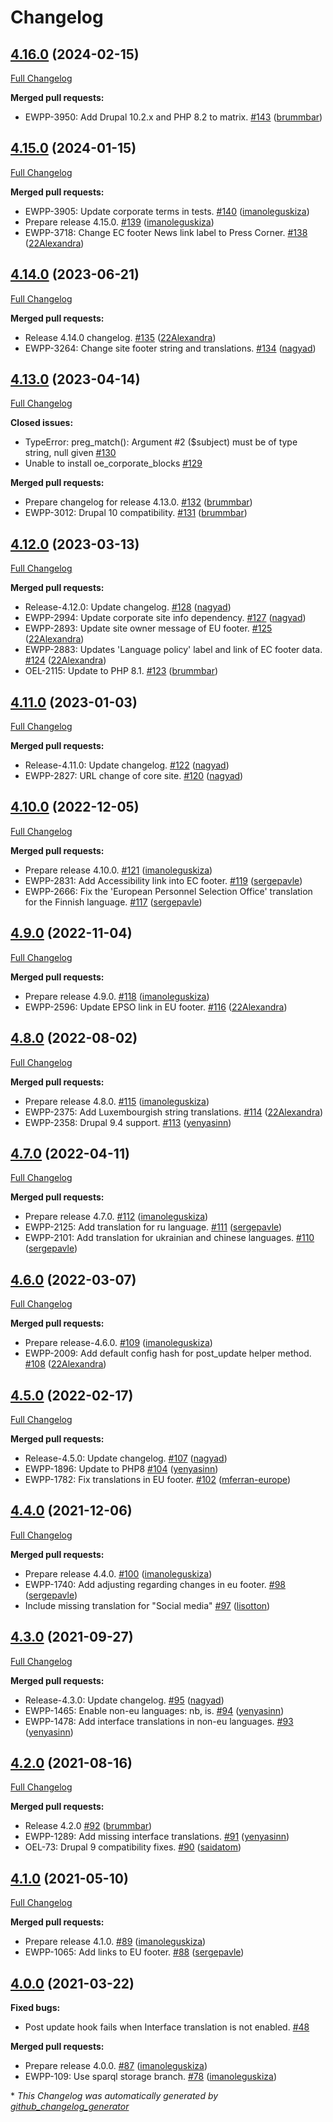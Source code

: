 # Changelog

## [4.16.0](https://github.com/openeuropa/oe_corporate_blocks/tree/4.16.0) (2024-02-15)

[Full Changelog](https://github.com/openeuropa/oe_corporate_blocks/compare/4.15.0...4.16.0)

**Merged pull requests:**

- EWPP-3950: Add Drupal 10.2.x and PHP 8.2 to matrix. [\#143](https://github.com/openeuropa/oe_corporate_blocks/pull/143) ([brummbar](https://github.com/brummbar))

## [4.15.0](https://github.com/openeuropa/oe_corporate_blocks/tree/4.15.0) (2024-01-15)

[Full Changelog](https://github.com/openeuropa/oe_corporate_blocks/compare/4.14.0...4.15.0)

**Merged pull requests:**

- EWPP-3905: Update corporate terms in tests. [\#140](https://github.com/openeuropa/oe_corporate_blocks/pull/140) ([imanoleguskiza](https://github.com/imanoleguskiza))
- Prepare release 4.15.0. [\#139](https://github.com/openeuropa/oe_corporate_blocks/pull/139) ([imanoleguskiza](https://github.com/imanoleguskiza))
- EWPP-3718: Change EC footer News link label to Press Corner. [\#138](https://github.com/openeuropa/oe_corporate_blocks/pull/138) ([22Alexandra](https://github.com/22Alexandra))

## [4.14.0](https://github.com/openeuropa/oe_corporate_blocks/tree/4.14.0) (2023-06-21)

[Full Changelog](https://github.com/openeuropa/oe_corporate_blocks/compare/4.13.0...4.14.0)

**Merged pull requests:**

- Release 4.14.0 changelog. [\#135](https://github.com/openeuropa/oe_corporate_blocks/pull/135) ([22Alexandra](https://github.com/22Alexandra))
- EWPP-3264: Change site footer string and translations. [\#134](https://github.com/openeuropa/oe_corporate_blocks/pull/134) ([nagyad](https://github.com/nagyad))

## [4.13.0](https://github.com/openeuropa/oe_corporate_blocks/tree/4.13.0) (2023-04-14)

[Full Changelog](https://github.com/openeuropa/oe_corporate_blocks/compare/4.12.0...4.13.0)

**Closed issues:**

- TypeError: preg\_match\(\): Argument \#2 \($subject\) must be of type string, null given [\#130](https://github.com/openeuropa/oe_corporate_blocks/issues/130)
- Unable to install oe\_corporate\_blocks [\#129](https://github.com/openeuropa/oe_corporate_blocks/issues/129)

**Merged pull requests:**

- Prepare changelog for release 4.13.0. [\#132](https://github.com/openeuropa/oe_corporate_blocks/pull/132) ([brummbar](https://github.com/brummbar))
- EWPP-3012: Drupal 10 compatibility. [\#131](https://github.com/openeuropa/oe_corporate_blocks/pull/131) ([brummbar](https://github.com/brummbar))

## [4.12.0](https://github.com/openeuropa/oe_corporate_blocks/tree/4.12.0) (2023-03-13)

[Full Changelog](https://github.com/openeuropa/oe_corporate_blocks/compare/4.11.0...4.12.0)

**Merged pull requests:**

- Release-4.12.0: Update changelog. [\#128](https://github.com/openeuropa/oe_corporate_blocks/pull/128) ([nagyad](https://github.com/nagyad))
- EWPP-2994: Update corporate site info dependency. [\#127](https://github.com/openeuropa/oe_corporate_blocks/pull/127) ([nagyad](https://github.com/nagyad))
- EWPP-2893: Update site owner message of EU footer. [\#125](https://github.com/openeuropa/oe_corporate_blocks/pull/125) ([22Alexandra](https://github.com/22Alexandra))
- EWPP-2883: Updates 'Language policy' label and link of EC footer data. [\#124](https://github.com/openeuropa/oe_corporate_blocks/pull/124) ([22Alexandra](https://github.com/22Alexandra))
- OEL-2115: Update to PHP 8.1. [\#123](https://github.com/openeuropa/oe_corporate_blocks/pull/123) ([brummbar](https://github.com/brummbar))

## [4.11.0](https://github.com/openeuropa/oe_corporate_blocks/tree/4.11.0) (2023-01-03)

[Full Changelog](https://github.com/openeuropa/oe_corporate_blocks/compare/4.10.0...4.11.0)

**Merged pull requests:**

- Release-4.11.0: Update changelog. [\#122](https://github.com/openeuropa/oe_corporate_blocks/pull/122) ([nagyad](https://github.com/nagyad))
- EWPP-2827: URL change of core site. [\#120](https://github.com/openeuropa/oe_corporate_blocks/pull/120) ([nagyad](https://github.com/nagyad))

## [4.10.0](https://github.com/openeuropa/oe_corporate_blocks/tree/4.10.0) (2022-12-05)

[Full Changelog](https://github.com/openeuropa/oe_corporate_blocks/compare/4.9.0...4.10.0)

**Merged pull requests:**

- Prepare release 4.10.0. [\#121](https://github.com/openeuropa/oe_corporate_blocks/pull/121) ([imanoleguskiza](https://github.com/imanoleguskiza))
- EWPP-2831: Add Accessibility link into EC footer. [\#119](https://github.com/openeuropa/oe_corporate_blocks/pull/119) ([sergepavle](https://github.com/sergepavle))
- EWPP-2666: Fix the 'European Personnel Selection Office' translation for the Finnish language. [\#117](https://github.com/openeuropa/oe_corporate_blocks/pull/117) ([sergepavle](https://github.com/sergepavle))

## [4.9.0](https://github.com/openeuropa/oe_corporate_blocks/tree/4.9.0) (2022-11-04)

[Full Changelog](https://github.com/openeuropa/oe_corporate_blocks/compare/4.8.0...4.9.0)

**Merged pull requests:**

- Prepare release 4.9.0. [\#118](https://github.com/openeuropa/oe_corporate_blocks/pull/118) ([imanoleguskiza](https://github.com/imanoleguskiza))
- EWPP-2596: Update EPSO link in EU footer. [\#116](https://github.com/openeuropa/oe_corporate_blocks/pull/116) ([22Alexandra](https://github.com/22Alexandra))

## [4.8.0](https://github.com/openeuropa/oe_corporate_blocks/tree/4.8.0) (2022-08-02)

[Full Changelog](https://github.com/openeuropa/oe_corporate_blocks/compare/4.7.0...4.8.0)

**Merged pull requests:**

- Prepare release 4.8.0. [\#115](https://github.com/openeuropa/oe_corporate_blocks/pull/115) ([imanoleguskiza](https://github.com/imanoleguskiza))
- EWPP-2375: Add Luxembourgish string translations. [\#114](https://github.com/openeuropa/oe_corporate_blocks/pull/114) ([22Alexandra](https://github.com/22Alexandra))
- EWPP-2358: Drupal 9.4 support. [\#113](https://github.com/openeuropa/oe_corporate_blocks/pull/113) ([yenyasinn](https://github.com/yenyasinn))

## [4.7.0](https://github.com/openeuropa/oe_corporate_blocks/tree/4.7.0) (2022-04-11)

[Full Changelog](https://github.com/openeuropa/oe_corporate_blocks/compare/4.6.0...4.7.0)

**Merged pull requests:**

- Prepare release 4.7.0. [\#112](https://github.com/openeuropa/oe_corporate_blocks/pull/112) ([imanoleguskiza](https://github.com/imanoleguskiza))
- EWPP-2125: Add translation for ru language. [\#111](https://github.com/openeuropa/oe_corporate_blocks/pull/111) ([sergepavle](https://github.com/sergepavle))
- EWPP-2101: Add translation for ukrainian and chinese languages. [\#110](https://github.com/openeuropa/oe_corporate_blocks/pull/110) ([sergepavle](https://github.com/sergepavle))

## [4.6.0](https://github.com/openeuropa/oe_corporate_blocks/tree/4.6.0) (2022-03-07)

[Full Changelog](https://github.com/openeuropa/oe_corporate_blocks/compare/4.5.0...4.6.0)

**Merged pull requests:**

- Prepare release-4.6.0. [\#109](https://github.com/openeuropa/oe_corporate_blocks/pull/109) ([imanoleguskiza](https://github.com/imanoleguskiza))
- EWPP-2009: Add default config hash for post\_update helper method. [\#108](https://github.com/openeuropa/oe_corporate_blocks/pull/108) ([22Alexandra](https://github.com/22Alexandra))

## [4.5.0](https://github.com/openeuropa/oe_corporate_blocks/tree/4.5.0) (2022-02-17)

[Full Changelog](https://github.com/openeuropa/oe_corporate_blocks/compare/4.4.0...4.5.0)

**Merged pull requests:**

- Release-4.5.0: Update changelog. [\#107](https://github.com/openeuropa/oe_corporate_blocks/pull/107) ([nagyad](https://github.com/nagyad))
- EWPP-1896: Update to PHP8 [\#104](https://github.com/openeuropa/oe_corporate_blocks/pull/104) ([yenyasinn](https://github.com/yenyasinn))
- EWPP-1782: Fix translations in EU footer. [\#102](https://github.com/openeuropa/oe_corporate_blocks/pull/102) ([mferran-europe](https://github.com/mferran-europe))

## [4.4.0](https://github.com/openeuropa/oe_corporate_blocks/tree/4.4.0) (2021-12-06)

[Full Changelog](https://github.com/openeuropa/oe_corporate_blocks/compare/4.3.0...4.4.0)

**Merged pull requests:**

- Prepare release 4.4.0. [\#100](https://github.com/openeuropa/oe_corporate_blocks/pull/100) ([imanoleguskiza](https://github.com/imanoleguskiza))
- EWPP-1740: Add adjusting regarding changes in eu footer. [\#98](https://github.com/openeuropa/oe_corporate_blocks/pull/98) ([sergepavle](https://github.com/sergepavle))
- Include missing translation for "Social media" [\#97](https://github.com/openeuropa/oe_corporate_blocks/pull/97) ([lisotton](https://github.com/lisotton))

## [4.3.0](https://github.com/openeuropa/oe_corporate_blocks/tree/4.3.0) (2021-09-27)

[Full Changelog](https://github.com/openeuropa/oe_corporate_blocks/compare/4.2.0...4.3.0)

**Merged pull requests:**

- Release-4.3.0: Update changelog. [\#95](https://github.com/openeuropa/oe_corporate_blocks/pull/95) ([nagyad](https://github.com/nagyad))
- EWPP-1465: Enable non-eu languages: nb, is. [\#94](https://github.com/openeuropa/oe_corporate_blocks/pull/94) ([yenyasinn](https://github.com/yenyasinn))
- EWPP-1478: Add interface translations in non-eu languages. [\#93](https://github.com/openeuropa/oe_corporate_blocks/pull/93) ([yenyasinn](https://github.com/yenyasinn))

## [4.2.0](https://github.com/openeuropa/oe_corporate_blocks/tree/4.2.0) (2021-08-16)

[Full Changelog](https://github.com/openeuropa/oe_corporate_blocks/compare/4.1.0...4.2.0)

**Merged pull requests:**

- Release 4.2.0 [\#92](https://github.com/openeuropa/oe_corporate_blocks/pull/92) ([brummbar](https://github.com/brummbar))
- EWPP-1289: Add missing interface translations. [\#91](https://github.com/openeuropa/oe_corporate_blocks/pull/91) ([yenyasinn](https://github.com/yenyasinn))
- OEL-73: Drupal 9 compatibility fixes. [\#90](https://github.com/openeuropa/oe_corporate_blocks/pull/90) ([saidatom](https://github.com/saidatom))

## [4.1.0](https://github.com/openeuropa/oe_corporate_blocks/tree/4.1.0) (2021-05-10)

[Full Changelog](https://github.com/openeuropa/oe_corporate_blocks/compare/4.0.0...4.1.0)

**Merged pull requests:**

- Prepare release 4.1.0. [\#89](https://github.com/openeuropa/oe_corporate_blocks/pull/89) ([imanoleguskiza](https://github.com/imanoleguskiza))
- EWPP-1065: Add links to EU footer. [\#88](https://github.com/openeuropa/oe_corporate_blocks/pull/88) ([sergepavle](https://github.com/sergepavle))

## [4.0.0](https://github.com/openeuropa/oe_corporate_blocks/tree/4.0.0) (2021-03-22)
**Fixed bugs:**

- Post update hook fails when Interface translation is not enabled. [\#48](https://github.com/openeuropa/oe_corporate_blocks/issues/48)

**Merged pull requests:**

- Prepare release 4.0.0. [\#87](https://github.com/openeuropa/oe_corporate_blocks/pull/87) ([imanoleguskiza](https://github.com/imanoleguskiza))
- EWPP-109: Use sparql storage branch. [\#78](https://github.com/openeuropa/oe_corporate_blocks/pull/78) ([imanoleguskiza](https://github.com/imanoleguskiza))



\* *This Changelog was automatically generated by [github_changelog_generator](https://github.com/github-changelog-generator/github-changelog-generator)*
